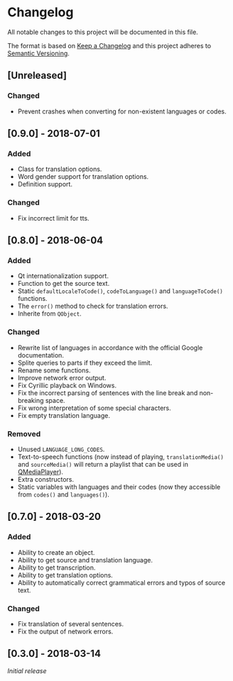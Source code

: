 # Changelog
All notable changes to this project will be documented in this file.

The format is based on [Keep a Changelog](http://keepachangelog.com/en/1.0.0/)
and this project adheres to [Semantic Versioning](http://semver.org/spec/v2.0.0.html).

## [Unreleased]
### Changed
- Prevent crashes when converting for non-existent languages or codes.

## [0.9.0] - 2018-07-01
### Added
- Class for translation options.
- Word gender support for translation options.
- Definition support.

### Changed
- Fix incorrect limit for tts.

## [0.8.0] - 2018-06-04
### Added
- Qt internationalization support.
- Function to get the source text.
- Static `defaultLocaleToCode()`, `codeToLanguage()` and `languageToCode()` functions.
- The `error()` method to check for translation errors.
- Inherite from `QObject`.

### Changed
- Rewrite list of languages in accordance with the official Google documentation.
- Splite queries to parts if they exceed the limit.
- Rename some functions.
- Improve network error output.
- Fix Cyrillic playback on Windows.
- Fix the incorrect parsing of sentences with the line break and non-breaking space.
- Fix wrong interpretation of some special characters.
- Fix empty translation language.

### Removed
- Unused `LANGUAGE_LONG_CODES`.
- Text-to-speech functions (now instead of playing, `translationMedia()` and `sourceMedia()` will return a playlist that can be used in [QMediaPlayer](https://doc.qt.io/qt-5/qmediaplayer.html "Qt Documentation")).
- Extra constructors.
- Static variables with languages and their codes (now they accessible from `codes()` and `languages()`).

## [0.7.0] - 2018-03-20
### Added
- Ability to create an object.
- Ability to get source and translation language.
- Ability to get transcription.
- Ability to get translation options.
- Ability to automatically correct grammatical errors and typos of source text.

### Changed
- Fix translation of several sentences.
- Fix the output of network errors.

## [0.3.0] - 2018-03-14
*Initial release*
